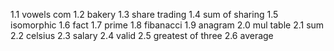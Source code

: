 1.1 vowels com
1.2 bakery
1.3 share trading
1.4 sum of sharing
1.5 isomorphic
1.6 fact
1.7 prime
1.8 fibanacci 
1.9 anagram
2.0 mul table
2.1 sum
2.2 celsius
2.3 salary
2.4 valid
2.5 greatest of three
2.6 average
